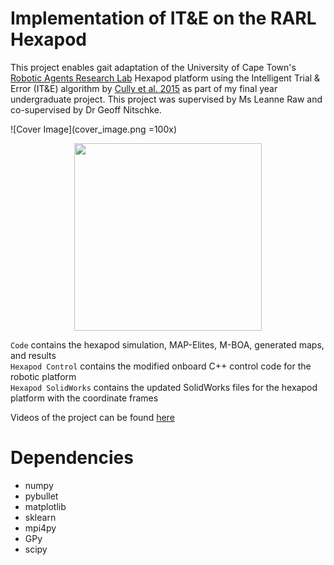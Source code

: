 # Implementation of IT&E on the RARL Hexapod

This project enables gait adaptation of the University of Cape Town's [Robotic Agents Research Lab](http://www.rarl.uct.ac.za) Hexapod platform using the Intelligent Trial & Error (IT&E) algorithm by [Cully et al. 2015](https://doi.org/10.1038/nature14422) as part of my final year undergraduate project. This project was supervised by Ms Leanne Raw and co-supervised by Dr Geoff Nitschke.

![Cover Image](cover_image.png =100x)

<p align="center">
  <img src="cover_image.png" width="300"/>
</p>

`Code` contains the hexapod simulation, MAP-Elites, M-BOA, generated maps, and results\
`Hexapod Control` contains the modified onboard C++ control code for the robotic platform\
`Hexapod SolidWorks` contains the updated SolidWorks files for the hexapod platform with the coordinate frames

Videos of the project can be found [here](https://drive.google.com/drive/folders/18nBqK6PnA0IYt2r0Ebi3O82trxsxnqot?usp=sharing)

# Dependencies
- numpy
- pybullet
- matplotlib
- sklearn
- mpi4py
- GPy
- scipy
